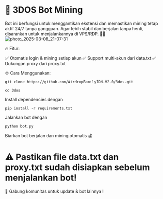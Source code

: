 # 📌 3DOS Bot Mining
Bot ini berfungsi untuk menggantikan ekstensi dan memastikan mining tetap aktif 24/7 tanpa gangguan.
Agar lebih stabil dan berjalan tanpa henti, disarankan untuk menjalankannya di VPS/RDP. 🚀💎
![photo_2025-03-08_21-07-31](https://github.com/user-attachments/assets/f8048d9c-7292-4a47-84d3-799c9d4137ee)


🔥 Fitur:

✅ Otomatis login & mining setiap akun
✅ Support multi-akun dari data.txt
✅ Dukungan proxy dari proxy.txt

⚙️ Cara Menggunakan:
```
git clone https://github.com/AirdropFamilyIDN-V2-0/3dos.git
```
```
cd 3dos
```

Install dependencies dengan 
```
pip install -r requirements.txt
```

Jalankan bot dengan 
```
python bot.py
```
Biarkan bot berjalan dan mining otomatis 💰
# ⚠️ Pastikan file data.txt dan proxy.txt sudah disiapkan sebelum menjalankan bot!

🚀 Gabung komunitas untuk update & bot lainnya !
